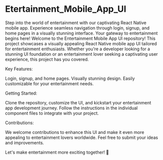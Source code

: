 # Etertainment_Mobile_App_UI
Step into the world of entertainment with our captivating React Native mobile app. Experience seamless navigation through login, signup, and home pages in a visually stunning interface. Your gateway to entertainment begins here!
Welcome to the Entertainment Mobile App UI repository! This project showcases a visually appealing React Native mobile app UI tailored for entertainment enthusiasts. Whether you're a developer looking for a stunning UI foundation or an entertainment lover seeking a captivating user experience, this project has you covered.

Key Features:

Login, signup, and home pages.
Visually stunning design.
Easily customizable for your entertainment needs.

Getting Started:

Clone the repository, customize the UI, and kickstart your entertainment app development journey. Follow the instructions in the individual component files to integrate with your project.

Contributions:

We welcome contributions to enhance this UI and make it even more appealing to entertainment lovers worldwide. Feel free to submit your ideas and improvements.

Let's make entertainment more exciting together! 🎉
